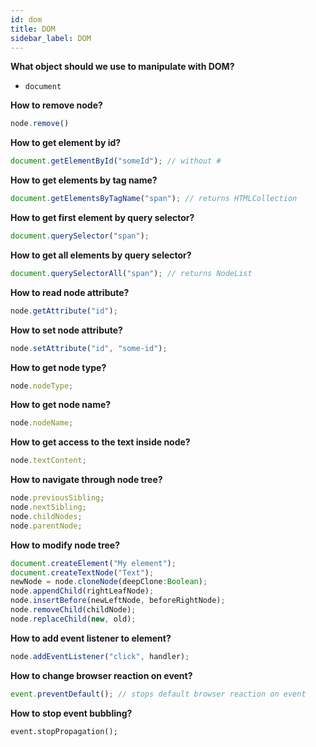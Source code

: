 ```yaml
---
id: dom
title: DOM
sidebar_label: DOM
---
```


**What object should we use to manipulate with DOM?**

- `document`

**How to remove node?**

```javascript
node.remove()
```

**How to get element by id?**

```javascript
document.getElementById("someId"); // without #
```

**How to get elements by tag name?**

```javascript
document.getElementsByTagName("span"); // returns HTMLCollection
```

**How to get first element by query selector?**

```javascript
document.querySelector("span");
```

**How to get all elements by query selector?**

```javascript
document.querySelectorAll("span"); // returns NodeList
```

**How to read node attribute?**

```javascript
node.getAttribute("id");
```

**How to set node attribute?**

```javascript
node.setAttribute("id", "some-id");
```

**How to get node type?**

```javascript
node.nodeType;
```

**How to get node name?**

```javascript
node.nodeName;
```

**How to get access to the text inside node?**

```javascript
node.textContent;
```

**How to navigate through node tree?**

```javascript
node.previousSibling;
node.nextSibling;
node.childNodes;
node.parentNode;
```

**How to modify node tree?**

```javascript
document.createElement("My element");
document.createTextNode("Text");
newNode = node.cloneNode(deepClone:Boolean);
node.appendChild(rightLeafNode);
node.insertBefore(newLeftNode, beforeRightNode);
node.removeChild(childNode);
node.replaceChild(new, old);
```

**How to add event listener to element?**

```javascript
node.addEventListener("click", handler);
```

**How to change browser reaction on event?**

```javascript
event.preventDefault(); // stops default browser reaction on event
```

**How to stop event bubbling?**

```
event.stopPropagation();
```

